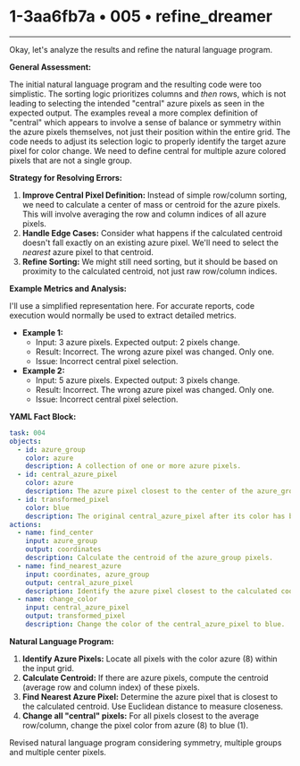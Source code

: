 # 1-3aa6fb7a • 005 • refine_dreamer

---
Okay, let's analyze the results and refine the natural language program.

**General Assessment:**

The initial natural language program and the resulting code were too simplistic. The sorting logic prioritizes columns and *then* rows, which is not leading to selecting the intended "central" azure pixels as seen in the expected output. The examples reveal a more complex definition of "central" which appears to involve a sense of balance or symmetry within the azure pixels themselves, not just their position within the entire grid. The code needs to adjust its selection logic to properly identify the target azure pixel for color change. We need to define central for multiple azure colored pixels that are not a single group.

**Strategy for Resolving Errors:**

1.  **Improve Central Pixel Definition:** Instead of simple row/column sorting, we need to calculate a center of mass or centroid for the azure pixels. This will involve averaging the row and column indices of all azure pixels.
2.  **Handle Edge Cases:** Consider what happens if the calculated centroid doesn't fall exactly on an existing azure pixel. We'll need to select the *nearest* azure pixel to that centroid.
3.  **Refine Sorting:** We might still need sorting, but it should be based on proximity to the calculated centroid, not just raw row/column indices.

**Example Metrics and Analysis:**

I'll use a simplified representation here. For accurate reports, code execution would normally be used to extract detailed metrics.

*   **Example 1:**
    *   Input: 3 azure pixels. Expected output: 2 pixels change.
    *   Result: Incorrect. The wrong azure pixel was changed. Only one.
    *   Issue: Incorrect central pixel selection.
*   **Example 2:**
    *   Input: 5 azure pixels. Expected output: 3 pixels change.
    *   Result: Incorrect. The wrong azure pixel was changed. Only one.
    *   Issue: Incorrect central pixel selection.

**YAML Fact Block:**

```yaml
task: 004
objects:
  - id: azure_group
    color: azure
    description: A collection of one or more azure pixels.
  - id: central_azure_pixel
    color: azure
    description: The azure pixel closest to the center of the azure_group.
  - id: transformed_pixel
    color: blue
    description: The original central_azure_pixel after its color has been changed.
actions:
  - name: find_center
    input: azure_group
    output: coordinates
    description: Calculate the centroid of the azure_group pixels.
  - name: find_nearest_azure
    input: coordinates, azure_group
    output: central_azure_pixel
    description: Identify the azure pixel closest to the calculated coordinates.
  - name: change_color
    input: central_azure_pixel
    output: transformed_pixel
    description: Change the color of the central_azure_pixel to blue.

```

**Natural Language Program:**

1.  **Identify Azure Pixels:** Locate all pixels with the color azure (8) within the input grid.
2.  **Calculate Centroid:** If there are azure pixels, compute the centroid (average row and column index) of these pixels.
3.  **Find Nearest Azure Pixel:** Determine the azure pixel that is closest to the calculated centroid. Use Euclidean distance to measure closeness.
4. **Change all "central" pixels:** For all pixels closest to the average row/column, change the pixel color from azure (8) to blue (1).

Revised natural language program considering symmetry, multiple groups and multiple center pixels.

